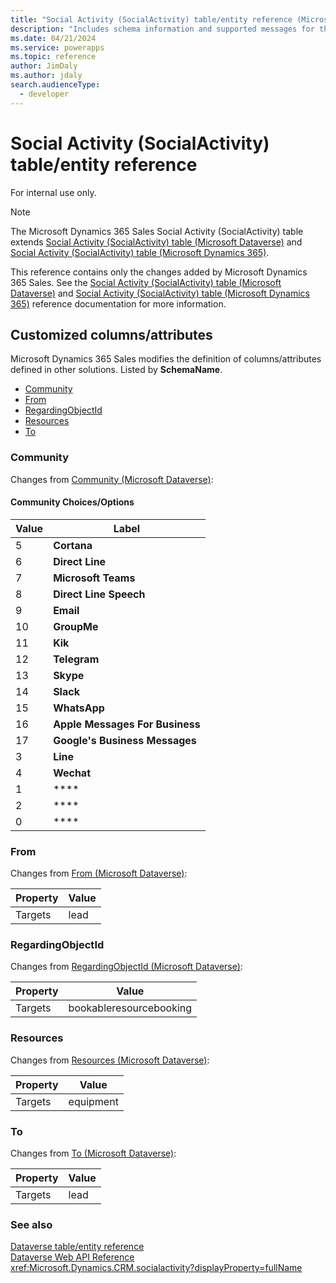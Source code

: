 ```yaml
---
title: "Social Activity (SocialActivity) table/entity reference (Microsoft Dynamics 365 Sales) | Microsoft Docs"
description: "Includes schema information and supported messages for the Social Activity (SocialActivity) table/entity with Microsoft Dynamics 365 Sales."
ms.date: 04/21/2024
ms.service: powerapps
ms.topic: reference
author: JimDaly
ms.author: jdaly
search.audienceType: 
  - developer
---
```


# Social Activity (SocialActivity) table/entity reference

For internal use only.

> [!NOTE]
> The Microsoft Dynamics 365 Sales Social Activity (SocialActivity) table extends [Social Activity (SocialActivity) table (Microsoft Dataverse)](/power-apps/developer/data-platform/reference/entities/socialactivity) and [Social Activity (SocialActivity) table (Microsoft Dynamics 365)](/dynamics365/developer/reference/dataverse/entities/socialactivity).
>
> This reference contains only the changes added by Microsoft Dynamics 365 Sales.
> See the [Social Activity (SocialActivity) table (Microsoft Dataverse)](/power-apps/developer/data-platform/reference/entities/socialactivity) and [Social Activity (SocialActivity) table (Microsoft Dynamics 365)](/dynamics365/developer/reference/dataverse/entities/socialactivity) reference documentation for more information.



## Customized columns/attributes

Microsoft Dynamics 365 Sales
modifies the definition of columns/attributes defined in other solutions. Listed by **SchemaName**.

- [Community](#BKMK_Community)
- [From](#BKMK_From)
- [RegardingObjectId](#BKMK_RegardingObjectId)
- [Resources](#BKMK_Resources)
- [To](#BKMK_To)

### <a name="BKMK_Community"></a> Community

Changes from [Community (Microsoft Dataverse)](/power-apps/developer/data-platform/reference/entities/socialactivity#BKMK_Community):

#### Community Choices/Options

|Value|Label|
|---|---|
|5|**Cortana**|
|6|**Direct Line**|
|7|**Microsoft Teams**|
|8|**Direct Line Speech**|
|9|**Email**|
|10|**GroupMe**|
|11|**Kik**|
|12|**Telegram**|
|13|**Skype**|
|14|**Slack**|
|15|**WhatsApp**|
|16|**Apple Messages For Business**|
|17|**Google's Business Messages**|
|3|**Line**|
|4|**Wechat**|
|1|****|
|2|****|
|0|****|

### <a name="BKMK_From"></a> From

Changes from [From (Microsoft Dataverse)](/power-apps/developer/data-platform/reference/entities/socialactivity#BKMK_From):

|Property|Value|
|---|---|
|Targets|lead|


### <a name="BKMK_RegardingObjectId"></a> RegardingObjectId

Changes from [RegardingObjectId (Microsoft Dataverse)](/power-apps/developer/data-platform/reference/entities/socialactivity#BKMK_RegardingObjectId):

|Property|Value|
|---|---|
|Targets|bookableresourcebooking|


### <a name="BKMK_Resources"></a> Resources

Changes from [Resources (Microsoft Dataverse)](/power-apps/developer/data-platform/reference/entities/socialactivity#BKMK_Resources):

|Property|Value|
|---|---|
|Targets|equipment|


### <a name="BKMK_To"></a> To

Changes from [To (Microsoft Dataverse)](/power-apps/developer/data-platform/reference/entities/socialactivity#BKMK_To):

|Property|Value|
|---|---|
|Targets|lead|




### See also

[Dataverse table/entity reference](../about-entity-reference.md)  
[Dataverse Web API Reference](/power-apps/developer/data-platform/webapi/reference/about)   
<xref:Microsoft.Dynamics.CRM.socialactivity?displayProperty=fullName>
